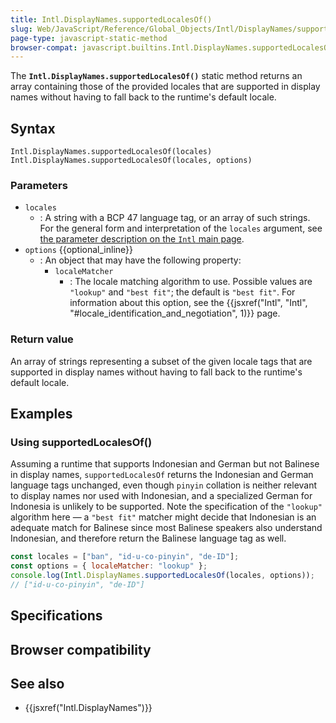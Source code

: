 ```yaml
---
title: Intl.DisplayNames.supportedLocalesOf()
slug: Web/JavaScript/Reference/Global_Objects/Intl/DisplayNames/supportedLocalesOf
page-type: javascript-static-method
browser-compat: javascript.builtins.Intl.DisplayNames.supportedLocalesOf
---
```




The **`Intl.DisplayNames.supportedLocalesOf()`** static method returns an array containing those of the provided locales that are supported in display names without having to fall back to the runtime's default locale.

## Syntax

```js-nolint
Intl.DisplayNames.supportedLocalesOf(locales)
Intl.DisplayNames.supportedLocalesOf(locales, options)
```

### Parameters

- `locales`
  - : A string with a BCP 47 language tag, or an array of such strings. For the general form and interpretation of the `locales` argument, see [the parameter description on the `Intl` main page](/Web/JavaScript/Reference/Global_Objects/Intl#locales_argument).
- `options` {{optional_inline}}
  - : An object that may have the following property:
    - `localeMatcher`
      - : The locale matching algorithm to use. Possible values are `"lookup"` and `"best fit"`; the default is `"best fit"`. For information about this option, see the {{jsxref("Intl", "Intl", "#locale_identification_and_negotiation", 1)}} page.

### Return value

An array of strings representing a subset of the given locale tags that are supported in display names without having to fall back to the runtime's default locale.

## Examples

### Using supportedLocalesOf()

Assuming a runtime that supports Indonesian and German but not Balinese in display names, `supportedLocalesOf` returns the Indonesian and German language tags unchanged, even though `pinyin` collation is neither relevant to display names nor used with Indonesian, and a specialized German for Indonesia is unlikely to be supported. Note the specification of the `"lookup"` algorithm here — a `"best fit"` matcher might decide that Indonesian is an adequate match for Balinese since most Balinese speakers also understand Indonesian, and therefore return the Balinese language tag as well.

```js
const locales = ["ban", "id-u-co-pinyin", "de-ID"];
const options = { localeMatcher: "lookup" };
console.log(Intl.DisplayNames.supportedLocalesOf(locales, options));
// ["id-u-co-pinyin", "de-ID"]
```

## Specifications



## Browser compatibility



## See also

- {{jsxref("Intl.DisplayNames")}}
